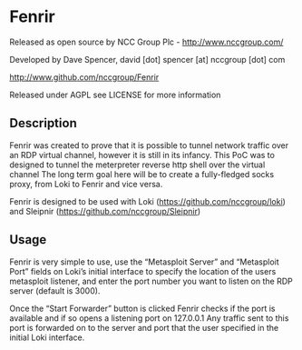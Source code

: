 # Fenrir
Released as open source by NCC Group Plc - http://www.nccgroup.com/

Developed by Dave Spencer, david [dot] spencer [at] nccgroup [dot] com

http://www.github.com/nccgroup/Fenrir

Released under AGPL see LICENSE for more information

## Description
Fenrir was created to prove that it is possible to tunnel network traffic over an RDP virtual channel, however it is still in its infancy. This PoC was to designed to tunnel the meterpreter reverse http shell over the virtual channel The long term goal here will be to create a fully-fledged socks proxy, from Loki to Fenrir and vice versa.

Fenrir is designed to be used with Loki (https://github.com/nccgroup/loki) and Sleipnir	(https://github.com/nccgroup/Sleipnir)
 

## Usage
Fenrir is very simple to use, use the “Metasploit Server” and “Metasploit Port” fields on Loki’s initial interface to specify the location of the users metasploit listener, and enter the port number you want to listen on the RDP server (default is 3000).
 
Once the “Start Forwarder” button is clicked Fenrir checks if the port is available and if so opens a listening port on 127.0.0.1
Any traffic sent to this port is forwarded on to the server and port that the user specified in the initial Loki interface.
